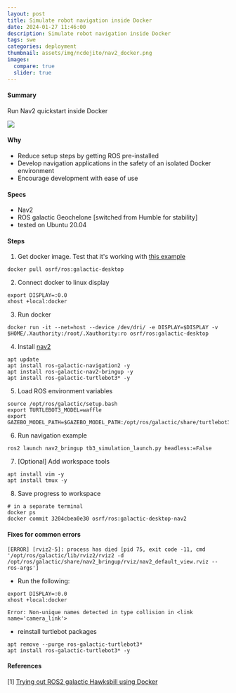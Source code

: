 ```yaml
---
layout: post
title: Simulate robot navigation inside Docker
date: 2024-01-27 11:46:00
description: Simulate robot navigation inside Docker
tags: swe
categories: deployment
thumbnail: assets/img/ncdejito/nav2_docker.png
images:
  compare: true
  slider: true
---
```


#### Summary

Run Nav2 quickstart inside Docker

<img class="img-fluid" src="../img/ncdejito/nav2_docker.png">

#### Why
* Reduce setup steps by getting ROS pre-installed
* Develop navigation applications in the safety of an isolated Docker environment
* Encourage development with ease of use

#### Specs
* Nav2
* ROS galactic Geochelone [switched from Humble for stability]
* tested on Ubuntu 20.04

#### Steps
1. Get docker image. Test that it's working with [this example](https://docs.ros.org/en/galactic/How-To-Guides/Run-2-nodes-in-single-or-separate-docker-containers.html)
```
docker pull osrf/ros:galactic-desktop
```

2. Connect docker to linux display
```
export DISPLAY=:0.0
xhost +local:docker
```

3. Run docker
```
docker run -it --net=host --device /dev/dri/ -e DISPLAY=$DISPLAY -v $HOME/.Xauthority:/root/.Xauthority:ro osrf/ros:galactic-desktop
```

4. Install [nav2](https://navigation.ros.org/getting_started/index.html)
```
apt update
apt install ros-galactic-navigation2 -y
apt install ros-galactic-nav2-bringup -y
apt install ros-galactic-turtlebot3* -y
```

5. Load ROS environment variables
```
source /opt/ros/galactic/setup.bash
export TURTLEBOT3_MODEL=waffle
export GAZEBO_MODEL_PATH=$GAZEBO_MODEL_PATH:/opt/ros/galactic/share/turtlebot3_gazebo/models
```

6. Run navigation example
```
ros2 launch nav2_bringup tb3_simulation_launch.py headless:=False
```

7. [Optional] Add workspace tools
```
apt install vim -y
apt install tmux -y
```

8. Save progress to workspace
```
# in a separate terminal
docker ps
docker commit 3204cbea0e30 osrf/ros:galactic-desktop-nav2
```

#### Fixes for common errors
`[ERROR] [rviz2-5]: process has died [pid 75, exit code -11, cmd '/opt/ros/galactic/lib/rviz2/rviz2 -d /opt/ros/galactic/share/nav2_bringup/rviz/nav2_default_view.rviz --ros-args']`
* Run the following:
```
export DISPLAY=:0.0
xhost +local:docker
```
`Error: Non-unique names detected in type collision in <link name='camera_link'>`
* reinstall turtlebot packages
```
apt remove --purge ros-galactic-turtlebot3*
apt install ros-galactic-turtlebot3* -y
```

#### References
[1] [Trying out ROS2 galactic Hawksbill using Docker](https://robofoundry.medium.com/trying-out-ros2-galactic-hawksbill-using-docker-4490bc88c926)